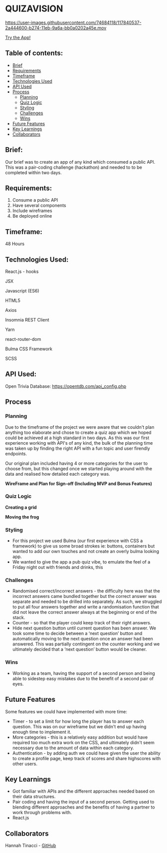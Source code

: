 
# QUIZAVISION
https://user-images.githubusercontent.com/74684118/117840537-2a444600-b274-11eb-9a6a-bb0a0202a45e.mov

[Try the App!](https://quizavision.netlify.app/)

## Table of contents: 
* [Brief](#brief)
* [Requirements](#requirements)
* [Timeframe](#timeframe)
* [Technologies Used](#technologies-used)
* [API Used](#api-used)
* [Process](#process)
  * [Planning](#planning)
  * [Quiz Logic](#quiz-logic)
  * [Styling](#styling)
  * [Challenges](#challenges)
  * [Wins](#wins)
* [Future Features](#future-features)
* [Key Learnings](#key-learnings)
* [Collaborators](#collaborators)

## Brief:
Our brief was to create an app of any kind which consumed a public API. This was a pair-coding challenge (hackathon) and needed to to be completed within two days. 

## Requirements: 
1. Consume a public API
2. Have several components
3. Include wireframes
4. Be deployed online

## Timeframe:
48 Hours

## Technologies Used:
React.js - hooks

JSX

Javascript (ES6)

HTML5

Axios

Insomnia REST Client

Yarn

react-router-dom

Bulma CSS Framework

SCSS

## API Used:
Open Trivia Database: https://opentdb.com/api_config.php

## Process
### Planning
Due to the timeframe of the project we were aware that we couldn't plan anything too elaborate and chose to create a quiz app which we hoped could be achieved at a high standard in two days. As this was our first experience working with API's of any kind, the bulk of the planning time was taken up by finding the right API with a fun topic and user firendly endpoints.

Our original plan included having 4 or more categories for the user to choose from, but this changed once we started playing around with the data and realised how detailed each category was. 

**WireFrame and Plan for Sign-off (Including MVP and Bonus Features)**

### Quiz Logic

**Creating a grid**


**Moving the frog**


### Styling
* For this project we used Bulma (our first experience with CSS a framework) to give us some broad strokes ie: buttons, containers but wanted to add our own touches and not create an overly bulma looking app.
* We wanted to give the app a pub quiz vibe, to emulate the feel of a Friday night out with friends and drinks, this 

### Challenges
* Randomised correct/incorrect answers - the difficulty here was that the incorrect answers came bundled together but the correct answer was separate and needed to be drilled into separately. As such, we struggled to put all four answers together and write a randomisation function that did not leave the correct answer always at the beginning or end of the stack. 
* Counter - so that the player could keep track of their right answers. 
* Hide next question button until current question has been answer. We took some time to decide between a ‘next question’ button and automatically moving to the next question once an answer had been answered. This was partially contingent on the counter working and we ultimately decided that a ‘next question’ button would be cleaner.

### Wins
* Working as a team, having the support of a second person and being able to sidestep easy mistakes due to the benefit of a second pair of eyes.

## Future Features
Some features we could have implemented with more time:
* Timer - to set a limit for how long the player has to answer each question. This was on our wireframe but we didn't end up having enough time to implement it.  
* More categories - this is a relatively easy addition but would have required too much extra work on the CSS, and ultimately didn't seem necessary due to the amount of data within each category. 
* Authentication - by adding auth we could have given the user the ability to create a profile page, keep track of scores and share highscores with other users. 

## Key Learnings
* Got familiar with APIs and the different approaches needed based on their data structures. 
* Pair coding and having the input of a second person. Getting used to blending different approaches and the benefits of having a partner to work through problems with. 
* React.js

## Collaborators
Hannah Tinacci - [GitHub](https://github.com/hannahtinacci)

